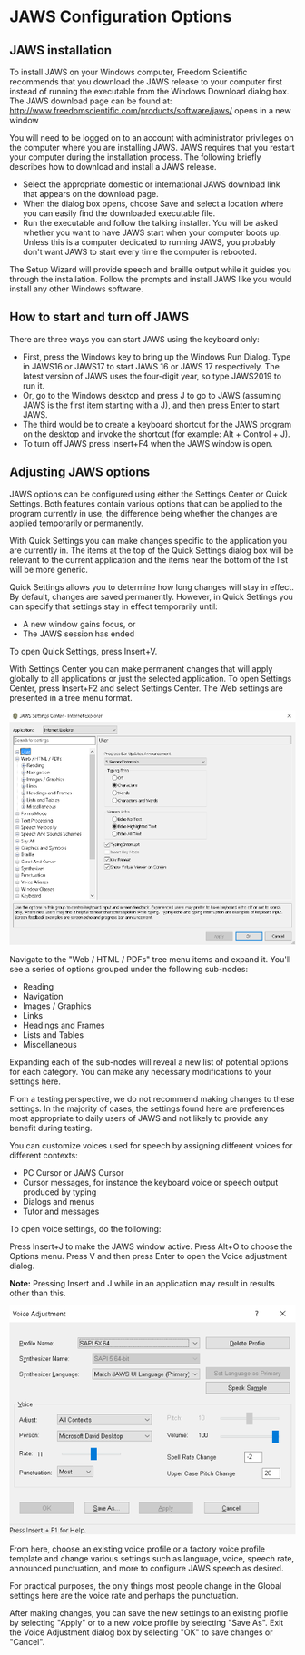 # JAWS Configuration Options

## JAWS installation

To install JAWS on your Windows computer, Freedom Scientific recommends that you download the JAWS release to your computer first instead of running the executable from the Windows Download dialog box. The JAWS download page can be found at: http://www.freedomscientific.com/products/software/jaws/ opens in a new window

You will need to be logged on to an account with administrator privileges on the computer where you are installing JAWS. JAWS requires that you restart your computer during the installation process. The following briefly describes how to download and install a JAWS release.

- Select the appropriate domestic or international JAWS download link that appears on the download page.
- When the dialog box opens, choose Save and select a location where you can easily find the downloaded executable file.
- Run the executable and follow the talking installer. You will be asked whether you want to have JAWS start when your computer boots up. Unless this is a computer dedicated to running JAWS, you probably don't want JAWS to start every time the computer is rebooted.

The Setup Wizard will provide speech and braille output while it guides you through the installation. Follow the prompts and install JAWS like you would install any other Windows software.

## How to start and turn off JAWS

There are three ways you can start JAWS using the keyboard only:

- First, press the Windows key to bring up the Windows Run Dialog. Type in JAWS16 or JAWS17 to start JAWS 16 or JAWS 17 respectively. The latest version of JAWS uses the four-digit year, so type JAWS2019 to run it.
- Or, go to the Windows desktop and press J to go to JAWS (assuming JAWS is the first item starting with a J), and then press Enter to start JAWS.
- The third would be to create a keyboard shortcut for the JAWS program on the desktop and invoke the shortcut (for example: Alt + Control + J).
- To turn off JAWS press Insert+F4 when the JAWS window is open.

## Adjusting JAWS options

JAWS options can be configured using either the Settings Center or Quick Settings. Both features contain various options that can be applied to the program currently in use, the difference being whether the changes are applied temporarily or permanently.

With Quick Settings you can make changes specific to the application you are currently in. The items at the top of the Quick Settings dialog box will be relevant to the current application and the items near the bottom of the list will be more generic.

Quick Settings allows you to determine how long changes will stay in effect. By default, changes are saved permanently. However, in Quick Settings you can specify that settings stay in effect temporarily until:

- A new window gains focus, or
- The JAWS session has ended

To open Quick Settings, press Insert+V.

With Settings Center you can make permanent changes that will apply globally to all applications or just the selected application.
To open Settings Center, press Insert+F2 and select Settings Center. The Web settings are presented in a tree menu format.

![JAWS Settings Center UI](jawssettingscenter.png)

Navigate to the "Web / HTML / PDFs" tree menu items and expand it. You'll see a series of options grouped under the following sub-nodes:

- Reading
- Navigation
- Images / Graphics
- Links
- Headings and Frames
- Lists and Tables
- Miscellaneous

Expanding each of the sub-nodes will reveal a new list of potential options for each category. You can make any necessary modifications to your settings here.

From a testing perspective, we do not recommend making changes to these settings. In the majority of cases, the settings found here are preferences most appropriate to daily users of JAWS and not likely to provide any benefit during testing.

You can customize voices used for speech by assigning different voices for different contexts:

- PC Cursor or JAWS Cursor
- Cursor messages, for instance the keyboard voice or speech output produced by typing
- Dialogs and menus
- Tutor and messages

To open voice settings, do the following:

Press Insert+J to make the JAWS window active. Press Alt+O to choose the Options menu. Press V and then press Enter to open the Voice adjustment dialog.

<b>Note:</b> Pressing Insert and J while in an application may result in results other than this.

![JAWS Voice Settings UI](jawsvoicesettings.png)

From here, choose an existing voice profile or a factory voice profile template and change various settings such as language, voice, speech rate, announced punctuation, and more to configure JAWS speech as desired.

For practical purposes, the only things most people change in the Global settings here are the voice rate and perhaps the punctuation.

After making changes, you can save the new settings to an existing profile by selecting "Apply" or to a new voice profile by selecting "Save As". Exit the Voice Adjustment dialog box by selecting "OK" to save changes or "Cancel".
